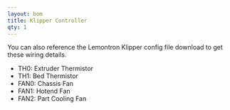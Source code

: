 ```yaml
---
layout: bom
title: Klipper Controller
qty: 1
---
```


You can also reference the Lemontron Klipper config file download to get these wiring details.

- TH0: Extruder Thermistor
- TH1: Bed Thermistor
- FAN0: Chassis Fan
- FAN1: Hotend Fan
- FAN2: Part Cooling Fan